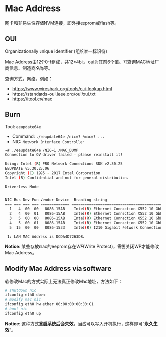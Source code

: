 # Mac Address

网卡和非易失性存储NVM连接，即外接eeprom或flash等。

## OUI

Organizationally unique identifier (组织唯一标识符)

Mac Address由12个0-f组成，共12*4bit，oui为其前6个值。可查询MAC地址厂商信息、制造商名称等。

查询方式，网络，例如：
- https://www.wireshark.org/tools/oui-lookup.html
- https://standards-oui.ieee.org/oui/oui.txt
- https://itool.co/mac



## Burn

Tool: `eeupdate64e`
- Command: `./eeupdate64e /nic=? /mac=? ...`
- NIC: `Network Interface Controller`

```bash
~# ./eeupdate64e /NIC=1 /MAC_DUMP
Connection to QV driver failed - please reinstall it!

Using: Intel (R) PRO Network Connections SDK v2.30.25
EEUPDATE v5.30.25.06
Copyright (C) 1995 - 2017 Intel Corporation
Intel (R) Confidential and not for general distribution.

Driverless Mode


NIC Bus Dev Fun Vendor-Device  Branding string
=== === === === ============= =================================================
  1   4  00  00   8086-15AB    Intel(R) Ethernet Connection X552 10 GbE Backpla
  2   4  00  01   8086-15AB    Intel(R) Ethernet Connection X552 10 GbE Backpla
  3   5  00  00   8086-15AB    Intel(R) Ethernet Connection X552 10 GbE Backpla
  4   5  00  01   8086-15AB    Intel(R) Ethernet Connection X552 10 GbE Backpla
  5  15  00  00   8086-1533    Intel(R) I210 Gigabit Network Connection

 1: LAN MAC Address is DCDA4D7263D8.
```

**Notice**: 某些存放mac的eeprom存在*WP*(Write Protect)，需要关闭WP才能修改Mac Address。

## Modify Mac Address via software

软修改Mac的方式实际上无法真正修改Mac地址，方法如下：

```bash
# shutdown nic
ifconfig eth0 down
# modify mac nic
ifconfig eth0 hw ether 00:00:00:00:00:C1
# boot nic
ifconfig eth0 up
```

**Notice**: 这种方式**重启系统后会失效**，当然可以写入开机执行，这样即可“**永久生效**”。
